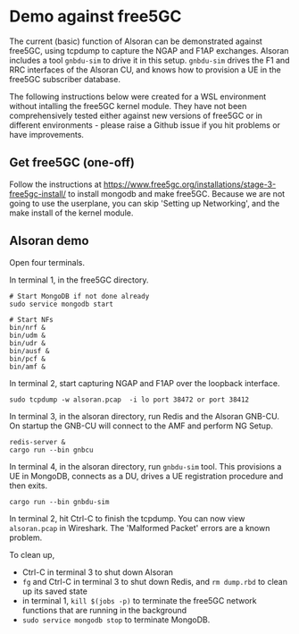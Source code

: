 # Demo against free5GC

The current (basic) function of Alsoran can be demonstrated against free5GC, using tcpdump to capture the NGAP and F1AP exchanges.  Alsoran includes a tool `gnbdu-sim` to drive it in this setup.  `gnbdu-sim` drives the F1 and RRC interfaces of the Alsoran CU, and knows how to provision a UE in the free5GC subscriber database.

The following instructions below were created for a WSL environment without intalling the free5GC kernel module.  They have not been comprehensively tested either against new versions of free5GC or in different environments - please raise a Github issue if you hit problems or have improvements.

## Get free5GC (one-off)
Follow the instructions at https://www.free5gc.org/installations/stage-3-free5gc-install/ to install mongodb and make free5GC.  Because we are not going to use the userplane, you can skip 'Setting up Networking', and the make install of the kernel module. 

## Alsoran demo
Open four terminals.  

In terminal 1, in the free5GC directory.
```
# Start MongoDB if not done already
sudo service mongodb start

# Start NFs
bin/nrf &
bin/udm &
bin/udr &
bin/ausf &
bin/pcf &
bin/amf &
```

In terminal 2, start capturing NGAP and F1AP over the loopback interface.
```
sudo tcpdump -w alsoran.pcap  -i lo port 38472 or port 38412
```

In terminal 3, in the alsoran directory, run Redis and the Alsoran GNB-CU.  On startup the GNB-CU will connect to the AMF and perform NG Setup.
```
redis-server &
cargo run --bin gnbcu
```

In terminal 4, in the alsoran directory, run `gnbdu-sim` tool.  This provisions a UE in MongoDB, connects as a DU, drives a UE registration procedure and then exits.
```
cargo run --bin gnbdu-sim
```

In terminal 2, hit Ctrl-C to finish the tcpdump.  You can now view `alsoran.pcap` in Wireshark.  The 'Malformed Packet' errors are a known problem.

To clean up,
- Ctrl-C in terminal 3 to shut down Alsoran
- `fg` and Ctrl-C in terminal 3 to shut down Redis, and `rm dump.rbd` to clean up its saved state
- in terminal 1, `kill $(jobs -p)` to terminate the free5GC network functions that are running in the background
- `sudo service mongodb stop` to terminate MongoDB.